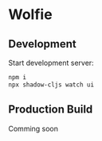 # Wolfie


## Development
Start development server:
```bash
npm i
npx shadow-cljs watch ui
```

## Production Build
Comming soon
